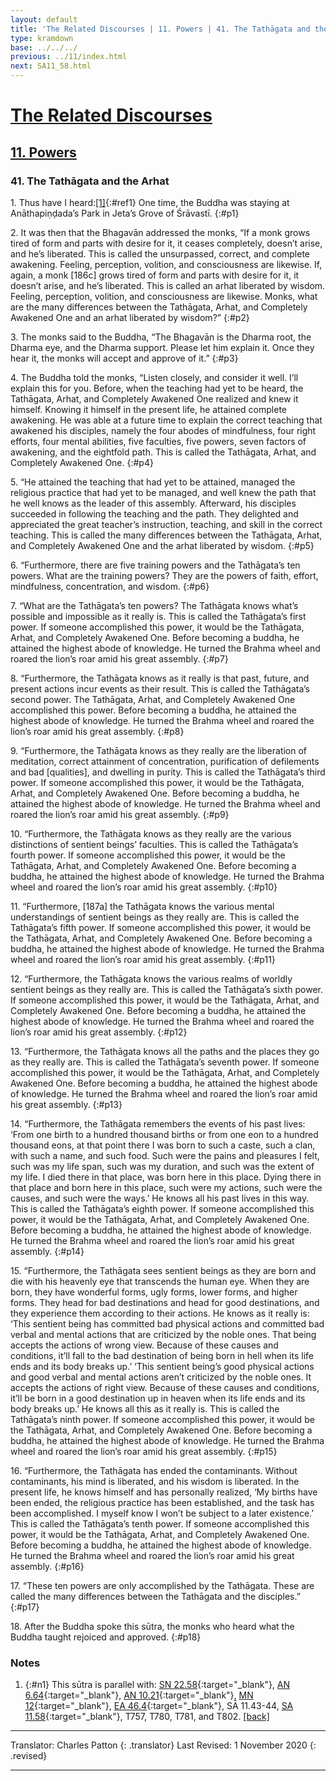 ```yaml
---
layout: default
title: 'The Related Discourses | 11. Powers | 41. The Tathāgata and the Arhat'
type: kramdown
base: ../../../
previous: ../11/index.html
next: SA11_58.html
---
```


# [The Related Discourses](../../../03_samyukta/)
## [11. Powers](../../../03_samyukta/SA_11/)
### 41. The Tathāgata and the Arhat

1\. Thus have I heard:[\[1\]](#n1){:#ref1} One time, the Buddha was staying at Anāthapiṇḍada’s Park in Jeta’s Grove of Śrāvastī.
{:#p1}

2\. It was then that the Bhagavān addressed the monks, “If a monk grows tired of form and parts with desire for it, it ceases completely, doesn’t arise, and he’s liberated. This is called the unsurpassed, correct, and complete awakening. Feeling, perception, volition, and consciousness are likewise. If, again, a monk [186c] grows tired of form and parts with desire for it, it doesn’t arise, and he’s liberated. This is called an arhat liberated by wisdom. Feeling, perception, volition, and consciousness are likewise. Monks, what are the many differences between the Tathāgata, Arhat, and Completely Awakened One and an arhat liberated by wisdom?”
{:#p2}

3\. The monks said to the Buddha, “The Bhagavān is the Dharma root, the Dharma eye, and the Dharma support. Please let him explain it. Once they hear it, the monks will accept and approve of it.”
{:#p3}

4\. The Buddha told the monks, “Listen closely, and consider it well. I’ll explain this for you. Before, when the teaching had yet to be heard, the Tathāgata, Arhat, and Completely Awakened One realized and knew it himself. Knowing it himself in the present life, he attained complete awakening. He was able at a future time to explain the correct teaching that awakened his disciples, namely the four abodes of mindfulness, four right efforts, four mental abilities, five faculties, five powers, seven factors of awakening, and the eightfold path. This is called the Tathāgata, Arhat, and Completely Awakened One.
{:#p4}

5\. “He attained the teaching that had yet to be attained, managed the religious practice that had yet to be managed, and well knew the path that he well knows as the leader of this assembly. Afterward, his disciples succeeded in following the teaching and the path. They delighted and appreciated the great teacher’s instruction, teaching, and skill in the correct teaching. This is called the many differences between the Tathāgata, Arhat, and Completely Awakened One and the arhat liberated by wisdom.
{:#p5}

6\. “Furthermore, there are five training powers and the Tathāgata’s ten powers. What are the training powers? They are the powers of faith, effort, mindfulness, concentration, and wisdom.
{:#p6}

7\. “What are the Tathāgata’s ten powers? The Tathāgata knows what’s possible and impossible as it really is. This is called the Tathāgata’s first power. If someone accomplished this power, it would be the Tathāgata, Arhat, and Completely Awakened One. Before becoming a buddha, he attained the highest abode of knowledge. He turned the Brahma wheel and roared the lion’s roar amid his great assembly.
{:#p7}

8\. “Furthermore, the Tathāgata knows as it really is that past, future, and present actions incur events as their result. This is called the Tathāgata’s second power. The Tathāgata, Arhat, and Completely Awakened One accomplished this power. Before becoming a buddha, he attained the highest abode of knowledge. He turned the Brahma wheel and roared the lion’s roar amid his great assembly.
{:#p8}

9\. “Furthermore, the Tathāgata knows as they really are the liberation of meditation, correct attainment of concentration, purification of defilements and bad [qualities], and dwelling in purity. This is called the Tathāgata’s third power. If someone accomplished this power, it would be the Tathāgata, Arhat, and Completely Awakened One. Before becoming a buddha, he attained the highest abode of knowledge. He turned the Brahma wheel and roared the lion’s roar amid his great assembly.
{:#p9}

10\. “Furthermore, the Tathāgata knows as they really are the various distinctions of sentient beings’ faculties. This is called the Tathāgata’s fourth power. If someone accomplished this power, it would be the Tathāgata, Arhat, and Completely Awakened One. Before becoming a buddha, he attained the highest abode of knowledge. He turned the Brahma wheel and roared the lion’s roar amid his great assembly.
{:#p10}

11\. “Furthermore, [187a] the Tathāgata knows the various mental understandings of sentient beings as they really are. This is called the Tathāgata’s fifth power. If someone accomplished this power, it would be the Tathāgata, Arhat, and Completely Awakened One. Before becoming a buddha, he attained the highest abode of knowledge. He turned the Brahma wheel and roared the lion’s roar amid his great assembly.
{:#p11}

12\. “Furthermore, the Tathāgata knows the various realms of worldly sentient beings as they really are. This is called the Tathāgata’s sixth power. If someone accomplished this power, it would be the Tathāgata, Arhat, and Completely Awakened One. Before becoming a buddha, he attained the highest abode of knowledge. He turned the Brahma wheel and roared the lion’s roar amid his great assembly.
{:#p12}

13\. “Furthermore, the Tathāgata knows all the paths and the places they go as they really are. This is called the Tathāgata’s seventh power. If someone accomplished this power, it would be the Tathāgata, Arhat, and Completely Awakened One. Before becoming a buddha, he attained the highest abode of knowledge. He turned the Brahma wheel and roared the lion’s roar amid his great assembly.
{:#p13}

14\. “Furthermore, the Tathāgata remembers the events of his past lives: ‘From one birth to a hundred thousand births or from one eon to a hundred thousand eons, at that point there I was born to such a caste, such a clan, with such a name, and such food. Such were the pains and pleasures I felt, such was my life span, such was my duration, and such was the extent of my life. I died there in that place, was born here in this place. Dying there in that place and born here in this place, such were my actions, such were the causes, and such were the ways.’ He knows all his past lives in this way. This is called the Tathāgata’s eighth power. If someone accomplished this power, it would be the Tathāgata, Arhat, and Completely Awakened One. Before becoming a buddha, he attained the highest abode of knowledge. He turned the Brahma wheel and roared the lion’s roar amid his great assembly.
{:#p14}

15\. “Furthermore, the Tathāgata sees sentient beings as they are born and die with his heavenly eye that transcends the human eye. When they are born, they have wonderful forms, ugly forms, lower forms, and higher forms. They head for bad destinations and head for good destinations, and they experience them according to their actions. He knows as it really is: ‘This sentient being has committed bad physical actions and committed bad verbal and mental actions that are criticized by the noble ones. That being accepts the actions of wrong view. Because of these causes and conditions, it’ll fall to the bad destination of being born in hell when its life ends and its body breaks up.’ ‘This sentient being’s good physical actions and good verbal and mental actions aren’t criticized by the noble ones. It accepts the actions of right view. Because of these causes and conditions, it’ll be born in a good destination up in heaven when its life ends and its body breaks up.’ He knows all this as it really is. This is called the Tathāgata’s ninth power. If someone accomplished this power, it would be the Tathāgata, Arhat, and Completely Awakened One. Before becoming a buddha, he attained the highest abode of knowledge. He turned the Brahma wheel and roared the lion’s roar amid his great assembly.
{:#p15}

16\. “Furthermore, the Tathāgata has ended the contaminants. Without contaminants, his mind is liberated, and his wisdom is liberated. In the present life, he knows himself and has personally realized, ‘My births have been ended, the religious practice has been established, and the task has been accomplished. I myself know I won’t be subject to a later existence.’ This is called the Tathāgata’s tenth power. If someone accomplished this power, it would be the Tathāgata, Arhat, and Completely Awakened One. Before becoming a buddha, he attained the highest abode of knowledge. He turned the Brahma wheel and roared the lion’s roar amid his great assembly.
{:#p16}

17\. “These ten powers are only accomplished by the Tathāgata. These are called the many differences between the Tathāgata and the disciples.”
{:#p17}

18\. After the Buddha spoke this sūtra, the monks who heard what the Buddha taught rejoiced and approved.
{:#p18}

### Notes

1. {:#n1} This sūtra is parallel with: [SN 22.58](https://suttacentral.net/sn22.58){:target="_blank"}, [AN 6.64](https://suttacentral.net/an6.64){:target="_blank"}, [AN 10.21](https://suttacentral.net/an10.21){:target="_blank"}, [MN 12](https://suttacentral.net/mn12){:target="_blank"}, [EA 46.4](../../ekottarika/46/EA_46_04.html){:target="_blank"}, SĀ 11.43-44, [SA 11.58](SA11_58.html){:target="_blank"}, T757, T780, T781, and T802. [\[back\]](#ref1)

---

Translator: Charles Patton
{: .translator}
Last Revised: 1 November 2020
{: .revised}

---